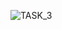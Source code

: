 ![TASK_3](https://user-images.githubusercontent.com/42490058/95684680-f38c4b80-0c10-11eb-95c4-d210fd2ced18.JPG)

